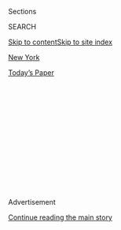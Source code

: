 <div id="app">

<div>

<div>

<div>

<div class="NYTAppHideMasthead css-1q2w90k e1suatyy0">

<div class="section css-ui9rw0 e1suatyy2">

<div class="css-eph4ug er09x8g0">

<div class="css-6n7j50">

</div>

<span class="css-1dv1kvn">Sections</span>

<div class="css-10488qs">

<span class="css-1dv1kvn">SEARCH</span>

</div>

[Skip to content](#site-content)[Skip to site index](#site-index)

</div>

<div id="masthead-section-label" class="css-1wr3we4 eaxe0e00">

[New
York](https://www.nytimes.com/section/nyregion)

</div>

<div class="css-10698na e1huz5gh0">

</div>

</div>

<div id="masthead-bar-one" class="section hasLinks css-15hmgas e1csuq9d3">

<div class="css-uqyvli e1csuq9d0">

</div>

<div class="css-1uqjmks e1csuq9d1">

</div>

<div class="css-9e9ivx">

[](https://myaccount.nytimes.com/auth/login?response_type=cookie&client_id=vi)

</div>

<div class="css-1bvtpon e1csuq9d2">

[Today’s
Paper](https://www.nytimes.com/section/todayspaper)

</div>

</div>

</div>

</div>

<div data-aria-hidden="false">

<div id="site-content" data-role="main">

<div>

<div class="css-1aor85t" style="opacity:0.000000001;z-index:-1;visibility:hidden">

<div class="css-1hqnpie">

<div class="css-epjblv">

<span class="css-17xtcya">[New
York](/section/nyregion)</span><span class="css-x15j1o">|</span><span class="css-fwqvlz">Arthur
G. Cohen, Real Estate Developer, Is Dead at
84</span>

</div>

<div class="css-k008qs">

<div class="css-1iwv8en">

<span class="css-18z7m18"></span>

<div>

</div>

</div>

<span class="css-1n6z4y">https://nyti.ms/1qdOhI1</span>

<div class="css-1705lsu">

<div class="css-4xjgmj">

<div class="css-4skfbu" data-role="toolbar" data-aria-label="Social Media Share buttons, Save button, and Comments Panel with current comment count" data-testid="share-tools">

  - 
  - 
  - 
  - 
    
    <div class="css-6n7j50">
    
    </div>

  - 

</div>

</div>

</div>

</div>

</div>

</div>

<div class="css-13pd83m">

</div>

<div id="top-wrapper" class="css-1sy8kpn">

<div id="top-slug" class="css-l9onyx">

Advertisement

</div>

[Continue reading the main
story](#after-top)

<div class="ad top-wrapper" style="text-align:center;height:100%;display:block;min-height:250px">

<div id="top" class="place-ad" data-position="top" data-size-key="top">

</div>

</div>

<div id="after-top">

</div>

</div>

<div id="sponsor-wrapper" class="css-1hyfx7x">

<div id="sponsor-slug" class="css-19vbshk">

Supported by

</div>

[Continue reading the main
story](#after-sponsor)

<div id="sponsor" class="ad sponsor-wrapper" style="text-align:center;height:100%;display:block">

</div>

<div id="after-sponsor">

</div>

</div>

<div class="css-1vkm6nb ehdk2mb0">

# Arthur G. Cohen, Real Estate Developer, Is Dead at 84

</div>

<div class="css-79elbk" data-testid="photoviewer-wrapper">

<div class="css-z3e15g" data-testid="photoviewer-wrapper-hidden">

</div>

<div class="css-1a48zt4 ehw59r15" data-testid="photoviewer-children">

![<span class="css-16f3y1r e13ogyst0" data-aria-hidden="true">Arthur G.
Cohen, right, next to Mayor John V. Lindsay of New York, announcing a
plan in 1971 to build the 51-story Olympic Tower in
Manhattan.</span><span class="css-cnj6d5 e1z0qqy90" itemprop="copyrightHolder"><span class="css-1ly73wi e1tej78p0">Credit...</span><span><span>Librado
Romero/The New York
Times</span></span></span>](https://static01.nyt.com/images/2014/08/16/nyregion/cohen-obit/cohen-obit-articleLarge.jpg?quality=75&auto=webp&disable=upscale)

</div>

</div>

<div class="css-xt80pu e12qa4dv0">

<div class="css-18e8msd">

<div class="css-vp77d3 epjyd6m0">

<div class="css-1baulvz">

By [<span class="css-1baulvz last-byline" itemprop="name">Douglas
Martin</span>](http://www.nytimes.com/by/douglas-martin)

</div>

</div>

  - Aug. 15,
    2014

  - 
    
    <div class="css-4xjgmj">
    
    <div class="css-d8bdto" data-role="toolbar" data-aria-label="Social Media Share buttons, Save button, and Comments Panel with current comment count" data-testid="share-tools">
    
      - 
      - 
      - 
      - 
        
        <div class="css-6n7j50">
        
        </div>
    
      - 
    
    </div>
    
    </div>

</div>

</div>

<div class="section meteredContent css-1r7ky0e" name="articleBody" itemprop="articleBody">

<div class="css-1fanzo5 StoryBodyCompanionColumn">

<div class="css-53u6y8">

Arthur G. Cohen, who began a roller-coaster real estate career with a
$25,000 investment in tract housing on Long Island before creating the
nation’s largest publicly held real estate company, teaming up with
tycoons like Aristotle Onassis to build trophy Manhattan skyscrapers,
died on Aug. 9 at his home in Kings Point, N.Y. He was 84.

His family announced the death.

“There was a time when every deal had Arthur Cohen,” Andrew Albstein, a
lawyer who worked with Mr. Cohen, [told The New York
Observer](http://observer.com/2011/06/the-property-pretenders/) in 2011.
“If there was a deal to be done in New York, you had to go through him.”

Mr. Cohen helped rehabilitate Times Square by investing in an office
tower and the Crowne Plaza hotel; developed the Westyard Distribution
Center in 1970 on what was then a far frontier, mid-Manhattan’s West
Side; and helped Ian Schrager turn dowager hotels like the Royalton on
West 44th Street into havens for the hip. He helped build One Worldwide
Plaza on the Eighth Avenue site of the old Madison Square Garden and a
gleaming glass skyscraper across from Carnegie Hall.

In 1971, Mr. Cohen joined Mr. Onassis to build an audacious 51-story
tower on 51st Street across from St. Patrick’s Cathedral. Named Olympic
Tower in reference to Mr. Onassis’ homeland, Greece, its combination of
residential, office and shopping uses made it the prototype for new
zoning rules mandating that new Fifth Avenue buildings include retail
stores on the first two floors.

</div>

</div>

<div class="css-1fanzo5 StoryBodyCompanionColumn">

<div class="css-53u6y8">

Mr. Cohen, who helped write the new regulations, joined Mayor John V.
Lindsay at the news conference to announce the new building and zoning,
but he usually preferred to be in the background. His many partners in
his many projects often got top billing. His behind-the-scenes ability
to structure elaborate deals nonetheless dazzled the industry.

“Associates call him ‘a laser beam’ for his power to slice immediately
to the heart of intricate problems,” Fortune magazine said in 1972.

In 1991, Newsday suggested that Mr. Cohen had his hand in one in seven
real estate deals in New York City. Fortune said Mr. Cohen operated “on
a larger scale” than the powerful developer William Zeckendorf “at his
zenith.”

His reach extended well beyond New York City. Fortune called the company
he took public in 1971, the Arlen Realty and Development Corporation,
the largest publicly held real estate enterprise in the nation.

It operated in 39 states and bought, sold, developed or managed a vast
array of shopping centers, office buildings, apartment houses and a
large planned community in Florida, Aventura. In its heyday, in 1975, it
controlled over $1.7 billion ($7.5 billion in today’s dollars) of real
estate assets.

</div>

</div>

<div class="css-1fanzo5 StoryBodyCompanionColumn">

<div class="css-53u6y8">

In the New York region, the Brooklyn-born Mr. Cohen ventured outside
Manhattan. Most of the 15,000 apartments in the area that he bought and
refurbished to sell as condominiums or co-ops were in other boroughs or
suburbs. He teamed up with David Walentas in acquiring two million
square feet of industrial buildings in Dumbo, Brooklyn, to convert to
residential and commercial use.

He also ventured beyond real estate. He owned parts of Braniff Airlines
and the restaurant chains Houlihan’s and Darryl’s as a result of
leveraged
buyouts.

<div class="css-79elbk" data-testid="photoviewer-wrapper">

<div class="css-z3e15g" data-testid="photoviewer-wrapper-hidden">

</div>

<div class="css-1a48zt4 ehw59r15" data-testid="photoviewer-children">

<div class="css-zgakxe erfvjey0">

<span class="css-1ly73wi e1tej78p0">Image</span>

<div class="css-zjzyr8">

<div data-testid="lazyimage-container" style="height:717.2666666666668px">

</div>

</div>

</div>

<span class="css-16f3y1r e13ogyst0" data-aria-hidden="true">The Olympic
Tower, across from St. Patrick’s
Cathedral.</span><span class="css-cnj6d5 e1z0qqy90" itemprop="copyrightHolder"><span class="css-1ly73wi e1tej78p0">Credit...</span><span>Jack
Manning/The New York Times</span></span>

</div>

</div>

Through Arlen Realty, he owned much of E. J. Korvette (also known as
Korvette’s), the discount-store chain. He was unsuccessful in attempts
to buy The New York Post and the Plaza Hotel, across from Central Park.

Other rough spots were rougher. Real estate prices crashed in the
mid-1970s, and Korvette’s hemorrhaged cash as it vainly scrambled for
new retailing strategies. Arlen’s market value plummeted from $500
million in 1972 to $60 million five years later. In 1979, Arlen sold
Korvette’s to a French company, which soon closed all of its stores.

Realizing that in real estate one’s reputation with creditors is as
important as location, Mr. Cohen dug into his personal savings for $30
million to pay back Arlen’s debts.

Another setback came in 1998 when federal authorities charged that a
savings bank Mr. Cohen had bought in Virginia was illegally funneling
money to dubious construction projects in New York in which he was
accused of having undisclosed interests. He paid $4.5 million to resolve
the case without admitting guilt.

</div>

</div>

<div class="css-1fanzo5 StoryBodyCompanionColumn">

<div class="css-53u6y8">

Arthur George Cohen was born in Brooklyn on April 23, 1930. His father,
Louis, was a lawyer who invested in numerous gasoline stations and
apartments. Arthur was exposed to the real estate business through
shoptalk at the dinner table and summer work assignments.

He earned a degree in business from the University of Miami and a law
degree from New York Law School, taking classes at night. His golf game
was so good that he considered turning pro. In June 1954, he married
Karen Bassine from Great Neck, on Long Island.

She survives him, as do their daughters, Lauren Reddington, Susan
Siegel, Debra Duran, Rochelle Rosenberg and Kathy Horowitz; his sister,
Marilyn Davimos; and nine grandchildren.

Looking for a way to break into real estate in 1954, Mr. Cohen joined
two partners to invest $75,000 in Long Island tract housing, in
Huntington. He netted $100,000 from his $25,000 investment and soon
began building one-family houses in Yonkers and in Florida.

Mr. Cohen’s formula for success was set: Select property with a good
chance to increase in value, recruit partners and then borrow the full
amount of the development cost — and sometimes more. He often
contributed only his efforts and creativity — or “sweat equity,” as it
is known in the trade. With the right ideas, not having much money was
not an insurmountable obstacle, he learned.

“I’d look at every project that came along,” he told Fortune. “It never
made any difference whether the thing had an equity requirement of a
million dollars or $20 million, because I didn’t have either. Having no
money at all, there was no limit to what I could do, because to do
anything I had to create value and so generate the capital I needed.”

Mr. Cohen had another major advantage: his father-in-law, Charles
Bassine, who owned Spartan Industries, which owned Korvette’s. In 1971,
Mr. Cohen and Mr. Bassine merged their companies to form Arlen and
issued shares on the New York Stock Exchange to raise capital.

</div>

</div>

<div class="css-1fanzo5 StoryBodyCompanionColumn">

<div class="css-53u6y8">

At the stockholders meeting in which the merger was approved, some
shareholders scoffed that Mr. Cohen’s nomination as chairman was rank
nepotism. Mr. Bassine responded that Mr. Cohen did not fit the
television caricature of “the dimwitted son-in-law who races around in
an auto that his father-in-law bought.”

“I cordially wish you all such a son-in-law,” he said. “He’s a better
man than I am.”

</div>

</div>

</div>

<div>

</div>

<div>

</div>

<div>

</div>

<div>

<div id="bottom-wrapper" class="css-1ede5it">

<div id="bottom-slug" class="css-l9onyx">

Advertisement

</div>

[Continue reading the main
story](#after-bottom)

<div id="bottom" class="ad bottom-wrapper" style="text-align:center;height:100%;display:block;min-height:90px">

</div>

<div id="after-bottom">

</div>

</div>

</div>

</div>

</div>

## Site Index

<div>

</div>

## Site Information Navigation

  - [© <span>2020</span> <span>The New York Times
    Company</span>](https://help.nytimes.com/hc/en-us/articles/115014792127-Copyright-notice)

<!-- end list -->

  - [NYTCo](https://www.nytco.com/)
  - [Contact
    Us](https://help.nytimes.com/hc/en-us/articles/115015385887-Contact-Us)
  - [Work with us](https://www.nytco.com/careers/)
  - [Advertise](https://nytmediakit.com/)
  - [T Brand Studio](http://www.tbrandstudio.com/)
  - [Your Ad
    Choices](https://www.nytimes.com/privacy/cookie-policy#how-do-i-manage-trackers)
  - [Privacy](https://www.nytimes.com/privacy)
  - [Terms of
    Service](https://help.nytimes.com/hc/en-us/articles/115014893428-Terms-of-service)
  - [Terms of
    Sale](https://help.nytimes.com/hc/en-us/articles/115014893968-Terms-of-sale)
  - [Site
    Map](https://spiderbites.nytimes.com)
  - [Help](https://help.nytimes.com/hc/en-us)
  - [Subscriptions](https://www.nytimes.com/subscription?campaignId=37WXW)

</div>

</div>

</div>

</div>
